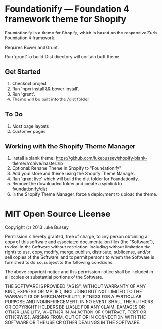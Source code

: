 Foundationify — Foundation 4 framework theme for Shopify
========================================================

Foundationify is a theme for Shopify, which is based on the responsive Zurb Foundation 4 framework.

Requires Bower and Grunt.

Run 'grunt' to build. Dist directory will contain built theme.

Get Started
-----------
1. Checkout project.
2. Run 'npm install && bower install'.
3. Run 'grunt'.
4. Theme will be built into the /dist folder.

To Do
-----
1. Most page layouts
2. Customer pages


Working with the Shopify Theme Manager
--------------------------------------

1. Install a blank theme:
https://github.com/lukebussey/shopify-blank-theme/archive/master.zip
2. Optional: Rename Theme in Shopify to "Foundationify"
3. Add your store and theme using the Shopify Theme Manager.
4. Run 'grunt live' which will build the dist folder for Foundationify.
5. Remove the downloaded folder and create a symlink to foundationify/dist
6. In the Shopify Theme Manager, force a deployment to upload the theme.

MIT Open Source License
=======================
Copyright (c) 2013 Luke Bussey

Permission is hereby granted, free of charge, to any person obtaining a copy of this software and associated documentation files (the "Software"), to deal in the Software without restriction, including without limitation the rights to use, copy, modify, merge, publish, distribute, sublicense, and/or sell copies of the Software, and to permit persons to whom the Software is furnished to do so, subject to the following conditions:

The above copyright notice and this permission notice shall be included in all copies or substantial portions of the Software.

THE SOFTWARE IS PROVIDED "AS IS", WITHOUT WARRANTY OF ANY KIND, EXPRESS OR IMPLIED, INCLUDING BUT NOT LIMITED TO THE WARRANTIES OF MERCHANTABILITY, FITNESS FOR A PARTICULAR PURPOSE AND NONINFRINGEMENT. IN NO EVENT SHALL THE AUTHORS OR COPYRIGHT HOLDERS BE LIABLE FOR ANY CLAIM, DAMAGES OR OTHER LIABILITY, WHETHER IN AN ACTION OF CONTRACT, TORT OR OTHERWISE, ARISING FROM, OUT OF OR IN CONNECTION WITH THE SOFTWARE OR THE USE OR OTHER DEALINGS IN THE SOFTWARE.